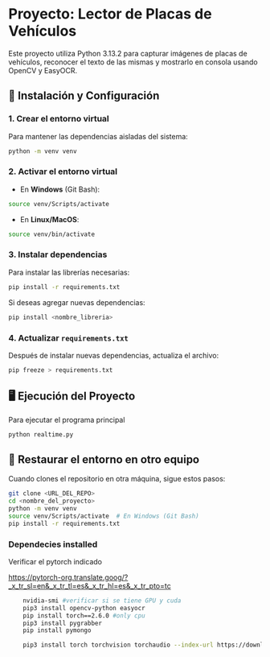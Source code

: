 # Proyecto: Lector de Placas de Vehículos

Este proyecto utiliza Python 3.13.2 para capturar imágenes de placas de vehículos, reconocer el texto de las mismas y mostrarlo en consola usando OpenCV y EasyOCR.

## 🚀 Instalación y Configuración

### 1. Crear el entorno virtual
Para mantener las dependencias aisladas del sistema:
```bash
python -m venv venv
```

### 2. Activar el entorno virtual
- En **Windows** (Git Bash):
```bash
source venv/Scripts/activate
```
- En **Linux/MacOS**:
```bash
source venv/bin/activate
```

### 3. Instalar dependencias
Para instalar las librerías necesarias:
```bash
pip install -r requirements.txt
```

Si deseas agregar nuevas dependencias:
```bash
pip install <nombre_libreria>
```

### 4. Actualizar `requirements.txt`
Después de instalar nuevas dependencias, actualiza el archivo:
```bash
pip freeze > requirements.txt
```

## 🖥️ Ejecución del Proyecto
Para ejecutar el programa principal
```bash
python realtime.py
```

## 👥 Restaurar el entorno en otro equipo
Cuando clones el repositorio en otra máquina, sigue estos pasos:
```bash
git clone <URL_DEL_REPO>
cd <nombre_del_proyecto>
python -m venv venv
source venv/Scripts/activate  # En Windows (Git Bash)
pip install -r requirements.txt
```
### Dependecies installed
Verificar el pytorch indicado

https://pytorch-org.translate.goog/?_x_tr_sl=en&_x_tr_tl=es&_x_tr_hl=es&_x_tr_pto=tc

```bash
    nvidia-smi #verificar si se tiene GPU y cuda
    pip3 install opencv-python easyocr
    pip install torch==2.6.0 #only cpu
    pip3 install pygrabber
    pip install pymongo

    pip3 install torch torchvision torchaudio --index-url https://download.pytorch.org/whl/cu118 #with cuda
 ```